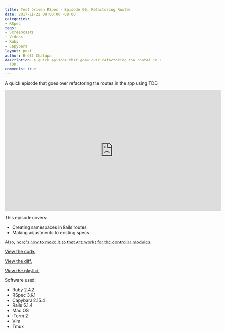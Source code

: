 ```yaml
---
title: Test Driven RSpec - Episode 06, Refactoring Routes
date: 2017-11-22 09:00:00 -08:00
categories:
- RSpec
tags:
- Screencasts
- Videos
- Ruby
- Capybara
layout: post
author: Brett Chalupa
description: A quick episode that goes over refactoring the routes in the app using
  TDD.
comments: true
---
```


A quick episode that goes over refactoring the routes in the app using
TDD.

<iframe width="700" height="393" src="https://www.youtube-nocookie.com/embed/e87JhhrZW7s?rel=0" frameborder="0" allowfullscreen></iframe>

This episode covers:

- Creating namespaces in Rails routes
- Making adjustments to existing specs

Also, [here's how to make it so that `API` works for the controller
modules](https://stackoverflow.com/questions/28990466/rails-autoloading-fully-capitalized-name-like-api).

[View the code.](https://github.com/monoso/test-driven-rspec/tree/master/episode-06)

[View the diff.](https://github.com/monoso/test-driven-rspec/commit/8f9dc32173f1b9a202b25fdeac92aa50732ea955)

[View the playlist.](https://www.youtube.com/playlist?list=PLr442xinba86s9cCWxoIH_xq5UE9Wwo4Z)

Software used:

- Ruby 2.4.2
- RSpec 3.6.1
- Capybara 2.15.4
- Rails 5.1.4
- Mac OS
- iTerm 2
- Vim
- Tmux
